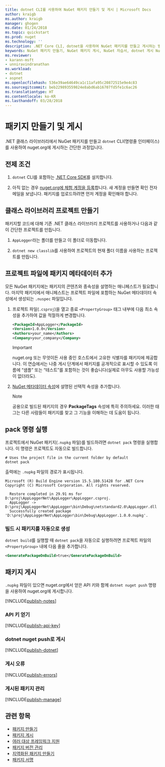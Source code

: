 ```yaml
---
title: dotnet CLI를 사용하여 NuGet 패키지 만들기 및 게시 | Microsoft Docs
author: kraigb
ms.author: kraigb
manager: ghogen
ms.date: 01/24/2018
ms.topic: quickstart
ms.prod: nuget
ms.technology: ''
description: .NET Core CLI, dotnet을 사용하여 NuGet 패키지를 만들고 게시하는 방법에 대한 연습 자습서입니다.
keywords: NuGet 패키지 만들기, NuGet 패키지 게시, NuGet 자습서, dotnet 게시 NuGet 패키지
ms.reviewer:
- karann-msft
- unniravindranathan
ms.workload:
- dotnet
- aspnet
ms.openlocfilehash: 536e39ae64649ca1c11afa95c20872515e9e4c83
ms.sourcegitcommit: beb229893559824e8abd6ab16707fd5fe1c6ac26
ms.translationtype: HT
ms.contentlocale: ko-KR
ms.lasthandoff: 03/28/2018
---
```

# <a name="create-and-publish-a-package"></a>패키지 만들기 및 게시

.NET 클래스 라이브러리에서 NuGet 패키지를 만들고 `dotnet` CLI(명령줄 인터페이스)를 사용하여 nuget.org에 게시하는 간단한 과정입니다.

## <a name="prerequisites"></a>전제 조건

1. `dotnet` CLI를 포함하는 [.NET Core SDK](https://www.microsoft.com/net/download/)를 설치합니다.

1. 아직 없는 경우 [nuget.org에 체험 계정을 등록](https://www.nuget.org/users/account/LogOn?returnUrl=%2F)합니다. 새 계정을 만들면 확인 전자 메일을 보냅니다. 패키지를 업로드하려면 먼저 계정을 확인해야 합니다.

## <a name="create-a-class-library-project"></a>클래스 라이브러리 프로젝트 만들기

패키지할 코드에 대해 기존 .NET 클래스 라이브러리 프로젝트를 사용하거나 다음과 같이 간단한 프로젝트를 만듭니다.

1. `AppLogger`라는 폴더를 만들고 이 폴더로 이동합니다.

1. `dotnet new classlib`를 사용하여 프로젝트의 현재 폴더 이름을 사용하는 프로젝트를 만듭니다.

## <a name="add-package-metadata-to-the-project-file"></a>프로젝트 파일에 패키지 메타데이터 추가

모든 NuGet 패키지에는 패키지의 콘텐츠와 종속성을 설명하는 매니페스트가 필요합니다. 마지막 패키지에서 매니페스트는 프로젝트 파일에 포함하는 NuGet 메타데이터 속성에서 생성되는 `.nuspec` 파일입니다.

1. 프로젝트 파일(`.csproj`)을 열고 종료 `<PropertyGroup>` 태그 내부에 다음 최소 속성을 추가하여 값을 적절하게 변경합니다.

    ```xml
    <PackageId>AppLogger</PackageId>
    <Version>1.0.0</Version>
    <Authors>your_name</Authors>
    <Company>your_company</Company>
    ```

    > [!Important]
    > nuget.org 또는 무엇이든 사용 중인 호스트에서 고유한 식별자를 패키지에 제공합니다. 이 연습에서는 나중 게시 단계에서 패키지를 공개적으로 표시할 수 있도록 이름에 “샘플” 또는 “테스트”를 포함하는 것이 좋습니다(실제로 아무도 사용할 가능성이 없더라도).

1. [NuGet 메타데이터 속성](/dotnet/core/tools/csproj#nuget-metadata-properties)에 설명된 선택적 속성을 추가합니다.

    > [!Note]
    > 공용으로 빌드된 패키지의 경우 **PackageTags** 속성에 특히 주의하세요. 이러한 태그는 다른 사람들이 패키지를 찾고 그 기능을 이해하는 데 도움이 됩니다.

## <a name="run-the-pack-command"></a>pack 명령 실행

프로젝트에서 NuGet 패키지(`.nupkg` 파일)를 빌드하려면 `dotnet pack` 명령을 실행합니다. 이 명령은 프로젝트도 자동으로 빌드합니다.

```cli
# Uses the project file in the current folder by default
dotnet pack
```

출력에는 `.nupkg` 파일의 경로가 표시됩니다.

```output
Microsoft (R) Build Engine version 15.5.180.51428 for .NET Core
Copyright (C) Microsoft Corporation. All rights reserved.

  Restore completed in 29.91 ms for D:\proj\AppLoggerNet\AppLogger\AppLogger.csproj.
  AppLogger -> D:\proj\AppLoggerNet\AppLogger\bin\Debug\netstandard2.0\AppLogger.dll
  Successfully created package 'D:\proj\AppLoggerNet\AppLogger\bin\Debug\AppLogger.1.0.0.nupkg'.
```

### <a name="automatically-generate-package-on-build"></a>빌드 시 패키지를 자동으로 생성

`dotnet build`를 실행할 때 `dotnet pack`을 자동으로 실행하려면 프로젝트 파일의 `<PropertyGroup>` 내에 다음 줄을 추가합니다.

```xml
<GeneratePackageOnBuild>true</GeneratePackageOnBuild>
```

## <a name="publish-the-package"></a>패키지 게시

`.nupkg` 파일이 있으면 nuget.org에서 얻은 API 키와 함께 `dotnet nuget push` 명령을 사용하여 nuget.org에 게시합니다.

[!INCLUDE[publish-notes](includes/publish-notes.md)]

### <a name="acquire-your-api-key"></a>API 키 얻기

[!INCLUDE[publish-api-key](includes/publish-api-key.md)]

### <a name="publish-with-dotnet-nuget-push"></a>dotnet nuget push로 게시

[!INCLUDE[publish-dotnet](includes/publish-dotnet.md)]

### <a name="publish-errors"></a>게시 오류

[!INCLUDE[publish-errors](includes/publish-errors.md)]

### <a name="manage-the-published-package"></a>게시된 패키지 관리

[!INCLUDE[publish-manage](includes/publish-manage.md)]

## <a name="related-topics"></a>관련 항목

- [패키지 만들기](../create-packages/creating-a-package.md)
- [패키지 게시](../create-packages/publish-a-package.md)
- [여러 대상 프레임워크 지원](../create-packages/supporting-multiple-target-frameworks.md)
- [패키지 버전 관리](../reference/package-versioning.md)
- [지역화된 패키지 만들기](../create-packages/creating-localized-packages.md)
- [패키지 서명](../create-packages/Sign-a-package.md)
